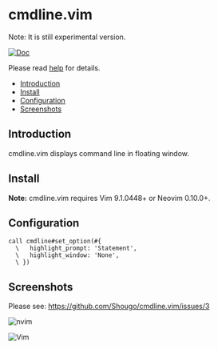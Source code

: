 # cmdline.vim

Note: It is still experimental version.

[![Doc](https://img.shields.io/badge/doc-%3Ah%20cmdline-orange.svg)](doc/cmdline.txt)

Please read [help](doc/cmdline.txt) for details.

<!-- vim-markdown-toc GFM -->

- [Introduction](#introduction)
- [Install](#install)
- [Configuration](#configuration)
- [Screenshots](#screenshots)

<!-- vim-markdown-toc -->

## Introduction

cmdline.vim displays command line in floating window.

## Install

**Note:** cmdline.vim requires Vim 9.1.0448+ or Neovim 0.10.0+.

## Configuration

```vim
call cmdline#set_option(#{
  \   highlight_prompt: 'Statement',
  \   highlight_window: 'None',
  \ })
```

## Screenshots

Please see: https://github.com/Shougo/cmdline.vim/issues/3

![nvim](https://github.com/Shougo/cmdline.vim/assets/41495/bfcac6ca-e882-44cf-963f-9a176874428c)

![Vim](https://github.com/Shougo/cmdline.vim/assets/41495/ceab9635-ada7-47d7-b144-1d1b6639fe39)
